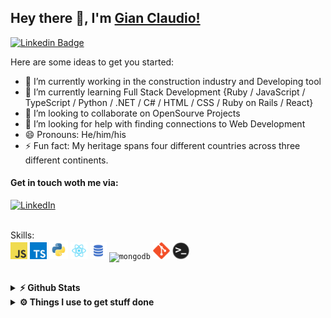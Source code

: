 ## Hey there 👋, I'm [Gian Claudio!](https://github.com/GianClaudioScarafini)
[![Linkedin Badge](https://img.shields.io/badge/-LinkedIn-0e76a8?style=flat-square&logo=Linkedin&logoColor=white)](https://www.linkedin.com/in/gian-claudio-scarafini-/)

Here are some ideas to get you started:

- 🔭 I’m currently working in the construction industry and Developing tool 
- 🌱 I’m currently learning Full Stack Development {Ruby / JavaScript / TypeScript / Python / .NET / C# / HTML / CSS / Ruby on Rails / React} 
- 👯 I’m looking to collaborate on OpenSourve Projects 
- 🤔 I’m looking for help with finding connections to Web Development 
- 😄 Pronouns: He/him/his
- ⚡ Fun fact: My heritage spans four different countries across three different continents.


#### Get in touch woth me via:

<a href="https://www.linkedin.com/in/gian-claudio-scarafini-/">
    <img src="https://img.shields.io/badge/LinkedIn-blue?tab=followers?logo=github&style=for-the-badge" alt="LinkedIn" />
</a>

<br>Skills:<br/>
<code><img height="27" src="https://raw.githubusercontent.com/github/explore/80688e429a7d4ef2fca1e82350fe8e3517d3494d/topics/javascript/javascript.png" alt="javascript"></code>
<code><img height="27" src="https://raw.githubusercontent.com/github/explore/80688e429a7d4ef2fca1e82350fe8e3517d3494d/topics/typescript/typescript.png" alt="typescript"></code>
<code><img height="30" src="https://raw.githubusercontent.com/github/explore/80688e429a7d4ef2fca1e82350fe8e3517d3494d/topics/python/python.png" alt="python"></code>
<code><img height="27" src="https://raw.githubusercontent.com/github/explore/80688e429a7d4ef2fca1e82350fe8e3517d3494d/topics/react/react.png" alt="react"></code>
<code><img height="27" src="https://raw.githubusercontent.com/github/explore/80688e429a7d4ef2fca1e82350fe8e3517d3494d/topics/sql/sql.png" alt="sql"></code>
<code><img height="27" src="https://encrypted-tbn0.gstatic.com/images?q=tbn%3AANd9GcSTTzPAw-55ssm1Im594xYZ9eRQu2JylrkYLg&usqp=CAU" alt="mongodb"></code>
<code><img height="27" src="https://raw.githubusercontent.com/devicons/devicon/master/icons/git/git-original.svg" alt="git"></code>
<code><img height="27" src="https://raw.githubusercontent.com/github/explore/80688e429a7d4ef2fca1e82350fe8e3517d3494d/topics/terminal/terminal.png" alt="terminal"></code>

<br/>

<details>
  <summary><b>⚡ Github Stats</b></summary>

  <br />
  <img height="180em" src="https://github-readme-stats.vercel.app/api/top-langs/?username=GianClaudioScarafini&exclude_repo=KNN-Image-Classification&show_icons=true&hide_border=true&layout=compact&langs_count=8"/>
</details>

<details>
  <br />
  <summary><b>⚙️ Things I use to get stuff done</b></summary>
  	<ul>
  	    <li><b>OS:</b>Windows & Ubuntu</li>
	    <li><b>Laptop: </b> Lenovo </li>
  	    <li><b>Browser: </b> Chrome </li>
	    <li><b>Terminal: </b> ZSH: Oh My Zsh </li>
	    <li><b>Code Editor:</b> VSCode </li>
 	    <li><b>Other Tools:</b> Postman, Notion, Obsidian</li>
	    <li><b>To Stay Updated:</b>Hacker News</li>
	</ul>
</details>
